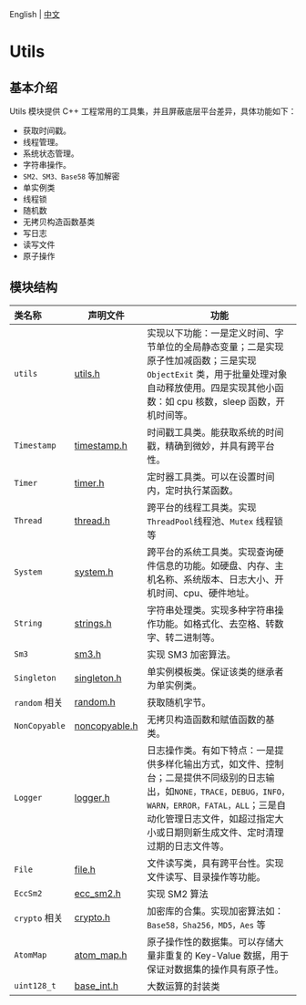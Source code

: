 English | [中文](README_CN.md) 

# Utils

## 基本介绍
Utils 模块提供 C++ 工程常用的工具集，并且屏蔽底层平台差异，具体功能如下：
- 获取时间戳。
- 线程管理。
- 系统状态管理。
- 字符串操作。
- `SM2、SM3、Base58` 等加解密
- 单实例类
- 线程锁
- 随机数
- 无拷贝构造函数基类
- 写日志
- 读写文件
- 原子操作

## 模块结构
类名称 | 声明文件 | 功能
|:--- | --- | ---
| `utils` | [utils.h](./utils.h) | 实现以下功能：一是定义时间、字节单位的全局静态变量；二是实现原子性加减函数；三是实现 `ObjectExit` 类，用于批量处理对象自动释放使用。四是实现其他小函数：如 cpu 核数，sleep 函数，开机时间等。
| `Timestamp` | [timestamp.h](./timestamp.h) | 时间戳工具类。能获取系统的时间戳，精确到微妙，并具有跨平台性。
| `Timer` | [timer.h](./timer.h) | 定时器工具类。可以在设置时间内，定时执行某函数。
| `Thread` | [thread.h](./thread.h) | 跨平台的线程工具类。实现 `ThreadPool`线程池、`Mutex` 线程锁等
| `System` | [system.h](./system.h) | 跨平台的系统工具类。实现查询硬件信息的功能。如硬盘、内存、主机名称、系统版本、日志大小、开机时间、cpu、硬件地址。
| `String` | [strings.h](./strings.h) | 字符串处理类。实现多种字符串操作功能。如格式化、去空格、转数字、转二进制等。
| `Sm3` | [sm3.h](./sm3.h) | 实现 SM3 加密算法。
| `Singleton` | [singleton.h](./singleton.h) | 单实例模板类。保证该类的继承者为单实例类。
| `random` 相关| [random.h](./random.h) | 获取随机字节。
| `NonCopyable` | [noncopyable.h](./noncopyable.h) | 无拷贝构造函数和赋值函数的基类。
| `Logger` | [logger.h](./logger.h) | 日志操作类。有如下特点：一是提供多样化输出方式，如文件、控制台；二是提供不同级别的日志输出，如`NONE，TRACE，DEBUG，INFO，WARN，ERROR，FATAL，ALL`；三是自动化管理日志文件，如超过指定大小或日期则新生成文件、定时清理过期的日志文件等。
| `File` | [file.h](./file.h) | 文件读写类，具有跨平台性。实现文件读写、目录操作等功能。
| `EccSm2` | [ecc_sm2.h](./ecc_sm2.h) | 实现 SM2 算法
| `crypto` 相关 | [crypto.h](./crypto.h) | 加密库的合集。实现加密算法如：`Base58，Sha256，MD5，Aes` 等
| `AtomMap` | [atom_map.h](./atom_map.h) | 原子操作性的数据集。可以存储大量非重复的 Key-Value 数据，用于保证对数据集的操作具有原子性。
| `uint128_t` | [base_int.h](./base_int.h) | 大数运算的封装类

